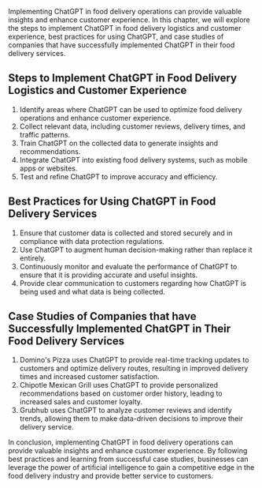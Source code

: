
Implementing ChatGPT in food delivery operations can provide valuable insights and enhance customer experience. In this chapter, we will explore the steps to implement ChatGPT in food delivery logistics and customer experience, best practices for using ChatGPT, and case studies of companies that have successfully implemented ChatGPT in their food delivery services.

Steps to Implement ChatGPT in Food Delivery Logistics and Customer Experience
-----------------------------------------------------------------------------

1. Identify areas where ChatGPT can be used to optimize food delivery operations and enhance customer experience.
2. Collect relevant data, including customer reviews, delivery times, and traffic patterns.
3. Train ChatGPT on the collected data to generate insights and recommendations.
4. Integrate ChatGPT into existing food delivery systems, such as mobile apps or websites.
5. Test and refine ChatGPT to improve accuracy and efficiency.

Best Practices for Using ChatGPT in Food Delivery Services
----------------------------------------------------------

1. Ensure that customer data is collected and stored securely and in compliance with data protection regulations.
2. Use ChatGPT to augment human decision-making rather than replace it entirely.
3. Continuously monitor and evaluate the performance of ChatGPT to ensure that it is providing accurate and useful insights.
4. Provide clear communication to customers regarding how ChatGPT is being used and what data is being collected.

Case Studies of Companies that have Successfully Implemented ChatGPT in Their Food Delivery Services
----------------------------------------------------------------------------------------------------

1. Domino's Pizza uses ChatGPT to provide real-time tracking updates to customers and optimize delivery routes, resulting in improved delivery times and increased customer satisfaction.
2. Chipotle Mexican Grill uses ChatGPT to provide personalized recommendations based on customer order history, leading to increased sales and customer loyalty.
3. Grubhub uses ChatGPT to analyze customer reviews and identify trends, allowing them to make data-driven decisions to improve their delivery service.

In conclusion, implementing ChatGPT in food delivery operations can provide valuable insights and enhance customer experience. By following best practices and learning from successful case studies, businesses can leverage the power of artificial intelligence to gain a competitive edge in the food delivery industry and provide better service to customers.

